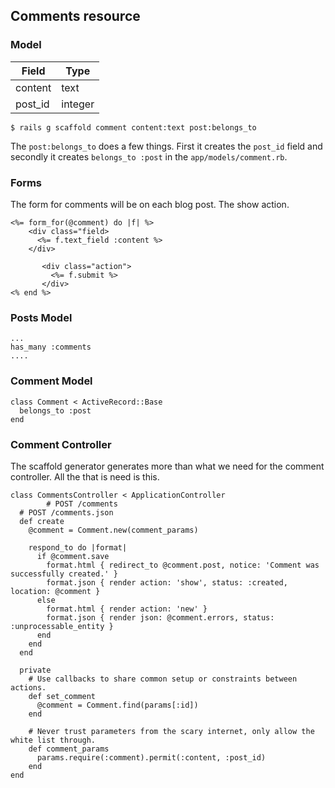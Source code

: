 ## Comments resource	### Model| Field       | Type    ||-------------|---------|| content     | text    || post_id     | integer |	$ rails g scaffold comment content:text post:belongs_toThe `post:belongs_to` does a few things. First it creates the `post_id`  field and secondly it creates `belongs_to :post` in the `app/models/comment.rb`.	### FormsThe form for comments will be on each blog post. The show action.	<%= form_for(@comment) do |f| %>		<div class="field>		  <%= f.text_field :content %>		</div>		           <div class="action">             <%= f.submit %>           </div>	<% end %>### Posts Model 		...	has_many :comments	....### Comment Model	class Comment < ActiveRecord::Base	  belongs_to :post	end### Comment ControllerThe scaffold generator generates more than what we need for the comment controller. All the that is need is this.	class CommentsController < ApplicationController		    # POST /comments	  # POST /comments.json	  def create	    @comment = Comment.new(comment_params)	    respond_to do |format|	      if @comment.save	        format.html { redirect_to @comment.post, notice: 'Comment was successfully created.' }	        format.json { render action: 'show', status: :created, location: @comment }	      else	        format.html { render action: 'new' }	        format.json { render json: @comment.errors, status: :unprocessable_entity }	      end	    end	  end	  private	    # Use callbacks to share common setup or constraints between actions.	    def set_comment	      @comment = Comment.find(params[:id])	    end	    # Never trust parameters from the scary internet, only allow the white list through.	    def comment_params	      params.require(:comment).permit(:content, :post_id)	    end	end  
